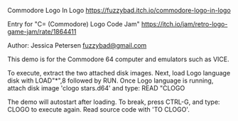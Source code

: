 Commodore Logo In Logo
https://fuzzybad.itch.io/commodore-logo-in-logo
 
Entry for "C= (Commodore) Logo Code Jam"
https://itch.io/jam/retro-logo-game-jam/rate/1864411

Author: Jessica Petersen <fuzzybad@gmail.com>

This demo is for the Commodore 64 computer and emulators such as VICE.

To execute, extract the two attached disk images.  Next, load Logo language disk with LOAD"*",8 followed by RUN.  Once Logo language is running, attach disk image 'clogo stars.d64' and type: 
READ "CLOGO

The demo will autostart after loading.  To break, press CTRL-G, and type: CLOGO to execute again.  Read source code with 'TO CLOGO'. 

